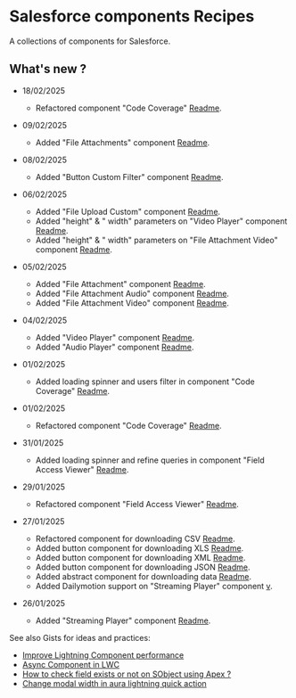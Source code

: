 # Salesforce components Recipes

A collections of components for Salesforce.

## What's new ?

- 18/02/2025

  - Refactored component "Code Coverage" [Readme](<./Code Coverage/readme.md>).

- 09/02/2025

  - Added "File Attachments" component [Readme](<./File Attachments/readme.md>).

- 08/02/2025

  - Added "Button Custom Filter" component [Readme](<./Button Custom Filter/readme.md>).

- 06/02/2025

  - Added "File Upload Custom" component [Readme](<./File Upload Custom/readme.md>).
  - Added "height" & " width" parameters on "Video Player" component [Readme](<./Video Player/readme.md>).
  - Added "height" & " width" parameters on "File Attachment Video" component [Readme](<./File Attachment Video/readme.md>).

- 05/02/2025

  - Added "File Attachment" component [Readme](<./File Attachment/readme.md>).
  - Added "File Attachment Audio" component [Readme](<./File Attachment Audio/readme.md>).
  - Added "File Attachment Video" component [Readme](<./File Attachment Video/readme.md>).

- 04/02/2025

  - Added "Video Player" component [Readme](<./Video Player/readme.md>).
  - Added "Audio Player" component [Readme](<./Audio Player/readme.md>).

- 01/02/2025

  - Added loading spinner and users filter in component "Code Coverage" [Readme](<./Code Coverage/readme.md>).

- 01/02/2025

  - Refactored component "Code Coverage" [Readme](<./Code Coverage/readme.md>).

- 31/01/2025

  - Added loading spinner and refine queries in component "Field Access Viewer" [Readme](<./Field Access Viewer/readme.md>).

- 29/01/2025

  - Refactored component "Field Access Viewer" [Readme](<./Field Access Viewer/readme.md>).

- 27/01/2025

  - Refactored component for downloading CSV [Readme](<./Button Download CSV/readme.md>).
  - Added button component for downloading XLS [Readme](<./Button Download XLS/readme.md>).
  - Added button component for downloading XML [Readme](<./Button Download XML/readme.md>).
  - Added button component for downloading JSON [Readme](<./Button Download JSON/readme.md>).
  - Added abstract component for downloading data [Readme](<./Abstract Button Download Data/readme.md>).
  - Added Dailymotion support on "Streaming Player" component [v](<./Streaming Player/readme.md>).

- 26/01/2025

  - Added "Streaming Player" component [Readme](<./Streaming Player/readme.md>).

See also Gists for ideas and practices:

- [Improve Lightning Component performance](https://gist.github.com/welle/f0e495a42dd166b7c35422da5c4928aa)
- [Async Component in LWC](https://gist.github.com/welle/5016c3a50fd77a42b53d34f315836484)
- [How to check field exists or not on SObject using Apex ?](https://gist.github.com/welle/ff864f7362fd1dcf1d0b505fc32ae62a)
- [Change modal width in aura lightning quick action](https://gist.github.com/welle/9b3e2220b339cbadfd9ab256c8be6e37)
